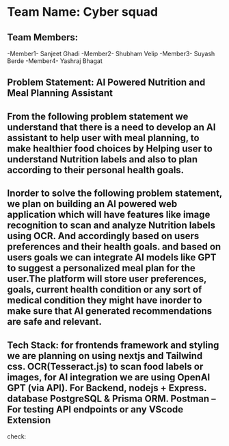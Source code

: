 # Team Name: Cyber squad

## Team Members:
-Member1- Sanjeet Ghadi
-Member2- Shubham Velip
-Member3- Suyash Berde
-Member4- Yashraj Bhagat

## Problem Statement: AI Powered Nutrition and Meal Planning Assistant

## From the following problem statement we understand that there is a need to develop an AI assistant to help user with meal planning, to make healthier food choices by Helping user to understand Nutrition labels and also to plan according to their personal health goals.

## Inorder to solve the following problem statement, we plan on building an AI powered web application which will have features like image recognition to scan and analyze Nutrition labels using OCR. And accordingly based on users preferences and their health goals. and based on users goals we can integrate AI models like GPT to suggest a personalized meal plan for the user.The platform will store user preferences, goals, current health condition or any sort of medical condition they might have inorder to make sure that AI generated recommendations are safe and relevant.

## Tech Stack: for frontends framework and styling we are planning on using nextjs and Tailwind css. OCR(Tesseract.js) to scan food labels or images, for AI integration we are using OpenAI GPT (via API). For Backend, nodejs + Express. database PostgreSQL & Prisma ORM. Postman – For testing API endpoints or any VScode Extension

check: